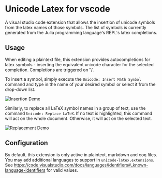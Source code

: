 # Unicode Latex for vscode

A visual studio code extension that allows the insertion of unicode symbols from the latex names of those symbols. The list of symbols is currently generated from the Julia programming language's REPL's latex completions.

## Usage

When editing a plaintext file, this extension provides autocompletions for latex symbols - inserting the equivalent unicode character for the selected completion. Completions are triggered on '\\'.

To insert a symbol, simply execute the `Unicode: Insert Math Symbol` command and type in the name of your desired symbol or select it from the drop-down list.

![Insertion Demo](https://raw.githubusercontent.com/oijazsh/unicode-latex/master/demo-insert.gif)

Similarly, to replace all LaTeX symbol names in a group of text, use the command `Unicode: Replace LaTeX`. If no text is highlighted, this command will act on the whole document. Otherwise, it will act on the selected text.

![Replacement Demo](https://raw.githubusercontent.com/oijazsh/unicode-latex/master/demo-replace.gif)

## Configuration

By default, this extension is only active in plaintext, markdown and coq files. You may add additional languages to support in `unicode-latex.extensions`. See https://code.visualstudio.com/docs/languages/identifiers#_known-language-identifiers for valid values.
